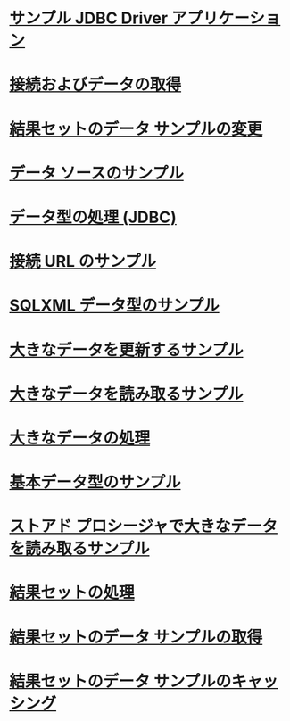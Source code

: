 # [サンプル JDBC Driver アプリケーション](sample-jdbc-driver-applications.md)
# [接続およびデータの取得](connecting-and-retrieving-data.md)
# [結果セットのデータ サンプルの変更](modifying-result-set-data-sample.md)
# [データ ソースのサンプル](data-source-sample.md)
# [データ型の処理 (JDBC)](working-with-data-types-jdbc.md)
# [接続 URL のサンプル](connection-url-sample.md)
# [SQLXML データ型のサンプル](sqlxml-data-type-sample.md)
# [大きなデータを更新するサンプル](updating-large-data-sample.md)
# [大きなデータを読み取るサンプル](reading-large-data-sample.md)
# [大きなデータの処理](working-with-large-data.md)
# [基本データ型のサンプル](basic-data-types-sample.md)
# [ストアド プロシージャで大きなデータを読み取るサンプル](reading-large-data-with-stored-procedures-sample.md)
# [結果セットの処理](working-with-result-sets.md)
# [結果セットのデータ サンプルの取得](retrieving-result-set-data-sample.md)
# [結果セットのデータ サンプルのキャッシング](caching-result-set-data-sample.md)
